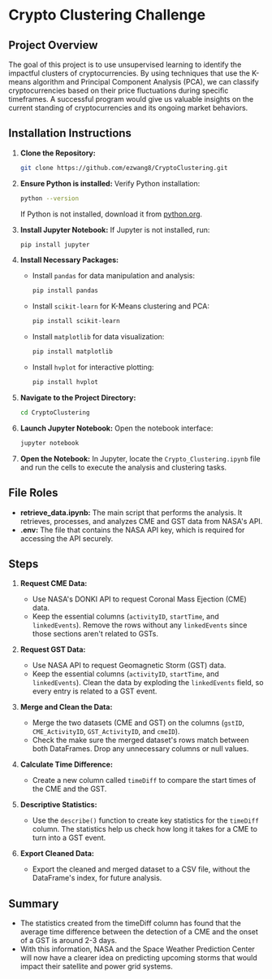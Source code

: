 # Crypto Clustering Challenge

## Project Overview
The goal of this project is to use unsupervised learning to identify the impactful clusters of cryptocurrencies. By using techniques that use the K-means algorithm and Principal Component Analysis (PCA), we can classify cryptocurrencies based on their price fluctuations during specific timeframes. A successful program would give us valuable insights on the current standing of cryptocurrencies and its ongoing market behaviors.

## Installation Instructions

1. **Clone the Repository:**
   ```bash
   git clone https://github.com/ezwang8/CryptoClustering.git
   ```

2. **Ensure Python is installed:**
   Verify Python installation:
   ```bash
   python --version
   ```
   If Python is not installed, download it from [python.org](https://www.python.org/downloads/).

3. **Install Jupyter Notebook:**
   If Jupyter is not installed, run:
   ```bash
   pip install jupyter
   ```

4. **Install Necessary Packages:**

   - Install `pandas` for data manipulation and analysis:
     ```bash
     pip install pandas
     ```

   - Install `scikit-learn` for K-Means clustering and PCA:
     ```bash
     pip install scikit-learn
     ```

   - Install `matplotlib` for data visualization:
     ```bash
     pip install matplotlib
     ```

   - Install `hvplot` for interactive plotting:
     ```bash
     pip install hvplot
     ```

5. **Navigate to the Project Directory:**
   ```bash
   cd CryptoClustering
   ```

6. **Launch Jupyter Notebook:**
   Open the notebook interface:
   ```bash
   jupyter notebook
   ```

7. **Open the Notebook:**
   In Jupyter, locate the `Crypto_Clustering.ipynb` file and run the cells to execute the analysis and clustering tasks.

## File Roles
- **retrieve_data.ipynb:** The main script that performs the analysis. It retrieves, processes, and analyzes CME and GST data from NASA's API.
- **.env:** The file that contains the NASA API key, which is required for accessing the API securely.

## Steps
1. **Request CME Data:**
   - Use NASA's DONKI API to request Coronal Mass Ejection (CME) data. 
   - Keep the essential columns (`activityID`, `startTime`, and `linkedEvents`). Remove the rows without any `linkedEvents` since those sections aren't related to GSTs.

2. **Request GST Data:**
   - Use NASA API to request Geomagnetic Storm (GST) data.
   - Keep the essential columns (`activityID`, `startTime`, and `linkedEvents`). Clean the data by exploding the `linkedEvents` field, so every entry is related to a GST event.

3. **Merge and Clean the Data:**
   - Merge the two datasets (CME and GST) on the columns (`gstID`, `CME_ActivityID`, `GST_ActivityID`, and `cmeID`).
   - Check the make sure the merged dataset's rows match between both DataFrames. Drop any unnecessary columns or null values.

4. **Calculate Time Difference:**
   - Create a new column called `timeDiff` to compare the start times of the CME and the GST.

5. **Descriptive Statistics:**
   - Use the `describe()` function to create key statistics for the `timeDiff` column. The statistics help us check how long it takes for a CME to turn into a GST event.

6. **Export Cleaned Data:**
   - Export the cleaned and merged dataset to a CSV file, without the DataFrame's index, for future analysis.

## Summary
- The statistics created from the timeDiff column has found that the average time difference between the detection of a CME and the onset of a GST is around 2-3 days.
- With this information, NASA and the Space Weather Prediction Center will now have a clearer idea on predicting upcoming storms that would impact their satellite and power grid systems.
